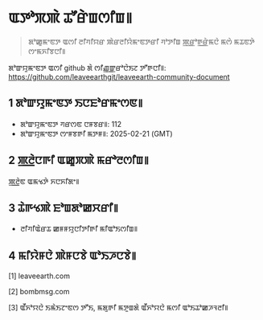 # ꯑꯇꯣꯞꯄꯥ ꯊꯧꯔꯥꯡꯁꯤꯡ꯫

>ꯗꯣꯀꯨꯃꯦꯟꯇ ꯑꯁꯤ ꯂꯤꯚꯤꯌꯔ ꯄꯥꯔꯂꯤꯌꯥꯃꯦꯟꯇꯔꯤ ꯚꯣꯇꯤꯡ ꯄ꯭ꯔꯣꯒ꯭ꯔꯥꯃꯅꯥ ꯃꯁꯥ ꯃꯊꯟꯇꯥ ꯁꯦꯃꯈꯤꯕꯅꯤ꯫

ꯗꯣꯛꯌꯨꯃꯦꯟꯇ ꯑꯁꯤ github ꯗꯥ ꯁꯤꯉ꯭ꯛꯔꯣꯅꯥꯏꯖ ꯇꯧꯒꯅꯤ꯫: https://github.com/leaveearthgit/leaveearth-community-document

## 1 ꯗꯣꯛꯌꯨꯃꯦꯟꯇ ꯏꯅꯐꯣꯔꯃꯦꯁꯟ꯫

- ꯗꯣꯛꯌꯨꯃꯦꯟꯇ ꯚꯔꯁꯟ ꯅꯝꯕꯔ꯫: 112
- ꯗꯣꯛꯌꯨꯃꯦꯟꯇ ꯁꯦꯝꯕꯒꯤ ꯃꯇꯝ꯫: 2025-02-21 (GMT)

## 2 ꯄ꯭ꯂꯥꯅꯒꯤ ꯑꯀꯨꯞꯄꯥ ꯃꯔꯣꯂꯁꯤꯡ꯫

ꯄ꯭ꯂꯥꯟ ꯑꯃꯠꯇꯥ ꯈꯅꯈꯤꯗꯦ꯫

## 3 ꯊꯥꯒꯠꯄꯥ ꯐꯣꯡꯗꯣꯀꯆꯔꯤ꯫
* ꯂꯤꯚꯤꯑꯥꯔꯊ ꯀꯝꯝꯌꯨꯅꯤꯇꯤꯒꯤ ꯃꯤꯑꯣꯏꯁꯤꯡ꯫

## 4 ꯃꯤꯌꯥꯝꯅꯥ ꯄꯥꯝꯅꯕꯥ ꯑꯣꯏꯍꯅꯕꯥ꯫
[1] leaveearth.com

[2] bombmsg.com

[3] ꯑꯩꯈꯣꯌꯅꯥ ꯏꯃꯥꯏꯖꯦꯟꯁ ꯇꯧꯏ, ꯃꯗꯨꯒꯤ ꯃꯇꯨꯡꯗꯥ ꯑꯩꯈꯣꯌꯅꯥ ꯃꯁꯤ ꯑꯣꯏꯊꯣꯀꯍꯜꯂꯤ꯫